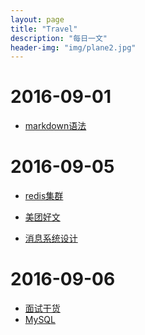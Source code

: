 ```yaml
---
layout: page
title: "Travel"
description: "每日一文"
header-img: "img/plane2.jpg"
---
```


# 2016-09-01  

  * [markdown语法][d4b62eaf]

  [d4b62eaf]: http://azeril.me/blog/Markdown-Syntax.html "markdown语法"  

# 2016-09-05  

  * [redis集群][db5714bf]  

  [db5714bf]: https://mp.weixin.qq.com/s?__biz=MzA3MzYwNjQ3NA==&mid=2651296671&idx=1&sn=366de50a6787963517ff6e096c9d1643&scene=1&srcid=0601sx2VAI7HXF0hYlArC0wM&key=f5c31ae61525f82eeb8ce0e7179a3f06cc645be4d65a5b54447dc2ef3c1c7f983e4aea0d90620e2706f0cc63ad4238c3&ascene=0&uin=MjA3ODI3NjgzNA%3D%3D&devicetype=iMac+MacBookPro12%2C1+OSX+OSX+10.11.2+build(15C50)&version=11020201&pass_ticket=TWPg66sM6rAHPjXhsdA6b54KKiP%2FdiMrxMmDJ0UbeGXZ%2BdFqMMGaMCjmeVJMVMav "redis集群"    

  * [美团好文][685aa250]

  [685aa250]: http://tech.meituan.com/ "美团好文"

  * [消息系统设计](http://www.jianshu.com/p/f4d7827821f1#)
# 2016-09-06
  * [面试干货](http://mp.weixin.qq.com/s?__biz=MzIxMTE0ODU5NQ==&mid=2650236878&idx=1&sn=cc530c1d7be00377fe11c095804a123f#rd)
  * [MySQL](http://www.cnblogs.com/suoning/p/5742885.html)
